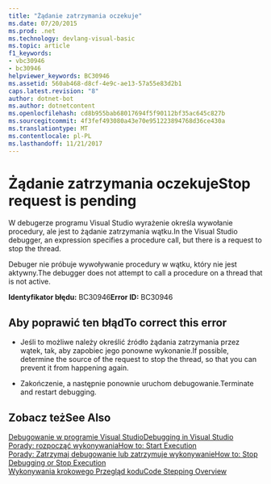 ```yaml
---
title: "Żądanie zatrzymania oczekuje"
ms.date: 07/20/2015
ms.prod: .net
ms.technology: devlang-visual-basic
ms.topic: article
f1_keywords:
- vbc30946
- bc30946
helpviewer_keywords: BC30946
ms.assetid: 560ab468-d8cf-4e9c-ae13-57a55e83d2b1
caps.latest.revision: "8"
author: dotnet-bot
ms.author: dotnetcontent
ms.openlocfilehash: cd8b955bab68017694f5f90112bf35ac645c827b
ms.sourcegitcommit: 4f3fef493080a43e70e951223894768d36ce430a
ms.translationtype: MT
ms.contentlocale: pl-PL
ms.lasthandoff: 11/21/2017
---
```

# <a name="stop-request-is-pending"></a><span data-ttu-id="390f4-102">Żądanie zatrzymania oczekuje</span><span class="sxs-lookup"><span data-stu-id="390f4-102">Stop request is pending</span></span>
<span data-ttu-id="390f4-103">W debugerze programu Visual Studio wyrażenie określa wywołanie procedury, ale jest to żądanie zatrzymania wątku.</span><span class="sxs-lookup"><span data-stu-id="390f4-103">In the Visual Studio debugger, an expression specifies a procedure call, but there is a request to stop the thread.</span></span>  
  
 <span data-ttu-id="390f4-104">Debuger nie próbuje wywoływanie procedury w wątku, który nie jest aktywny.</span><span class="sxs-lookup"><span data-stu-id="390f4-104">The debugger does not attempt to call a procedure on a thread that is not active.</span></span>  
  
 <span data-ttu-id="390f4-105">**Identyfikator błędu:** BC30946</span><span class="sxs-lookup"><span data-stu-id="390f4-105">**Error ID:** BC30946</span></span>  
  
## <a name="to-correct-this-error"></a><span data-ttu-id="390f4-106">Aby poprawić ten błąd</span><span class="sxs-lookup"><span data-stu-id="390f4-106">To correct this error</span></span>  
  
-   <span data-ttu-id="390f4-107">Jeśli to możliwe należy określić źródło żądania zatrzymania przez wątek, tak, aby zapobiec jego ponowne wykonanie.</span><span class="sxs-lookup"><span data-stu-id="390f4-107">If possible, determine the source of the request to stop the thread, so that you can prevent it from happening again.</span></span>  
  
-   <span data-ttu-id="390f4-108">Zakończenie, a następnie ponownie uruchom debugowanie.</span><span class="sxs-lookup"><span data-stu-id="390f4-108">Terminate and restart debugging.</span></span>  
  
## <a name="see-also"></a><span data-ttu-id="390f4-109">Zobacz też</span><span class="sxs-lookup"><span data-stu-id="390f4-109">See Also</span></span>  
 [<span data-ttu-id="390f4-110">Debugowanie w programie Visual Studio</span><span class="sxs-lookup"><span data-stu-id="390f4-110">Debugging in Visual Studio</span></span>](/visualstudio/debugger/debugging-in-visual-studio)  
 [<span data-ttu-id="390f4-111">Porady: rozpocząć wykonywania</span><span class="sxs-lookup"><span data-stu-id="390f4-111">How to: Start Execution</span></span>](http://msdn.microsoft.com/en-us/b0fe0ce5-900e-421f-a4c6-aa44ddae453c)  
 [<span data-ttu-id="390f4-112">Porady: Zatrzymaj debugowanie lub zatrzymuje wykonywanie</span><span class="sxs-lookup"><span data-stu-id="390f4-112">How to: Stop Debugging or Stop Execution</span></span>](http://msdn.microsoft.com/en-us/03c68f95-aa96-481b-990e-467e065453a5)  
 [<span data-ttu-id="390f4-113">Wykonywania krokowego Przegląd kodu</span><span class="sxs-lookup"><span data-stu-id="390f4-113">Code Stepping Overview</span></span>](http://msdn.microsoft.com/en-us/8791dac9-64d1-4bb9-b59e-8d59af1833f9)

